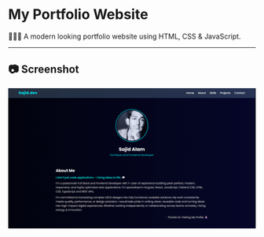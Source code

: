 # My Portfolio Website
👨🏼‍💻 A modern looking portfolio website using HTML, CSS & JavaScript.

---

## 📷 Screenshot

![Portfolio](images/screenshot.png)
